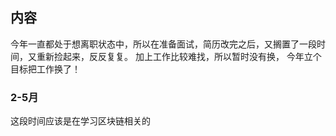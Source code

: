 ## 内容

今年一直都处于想离职状态中，所以在准备面试，简历改完之后，又搁置了一段时间，又重新捡起来，反反复复。 加上工作比较难找，所以暂时没有换， 今年立个目标把工作换了！

### 2-5月

这段时间应该是在学习区块链相关的


#### 